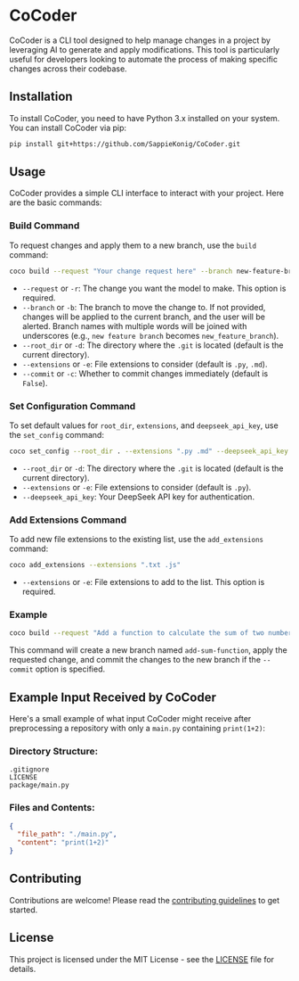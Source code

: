 # CoCoder

CoCoder is a CLI tool designed to help manage changes in a project by leveraging AI to generate and apply modifications. This tool is particularly useful for developers looking to automate the process of making specific changes across their codebase.

## Installation

To install CoCoder, you need to have Python 3.x installed on your system. You can install CoCoder via pip:

```bash
pip install git+https://github.com/SappieKonig/CoCoder.git
```

## Usage

CoCoder provides a simple CLI interface to interact with your project. Here are the basic commands:

### Build Command

To request changes and apply them to a new branch, use the `build` command:

```bash
coco build --request "Your change request here" --branch new-feature-branch
```

- `--request` or `-r`: The change you want the model to make. This option is required.
- `--branch` or `-b`: The branch to move the change to. If not provided, changes will be applied to the current branch, and the user will be alerted. Branch names with multiple words will be joined with underscores (e.g., `new feature branch` becomes `new_feature_branch`).
- `--root_dir` or `-d`: The directory where the `.git` is located (default is the current directory).
- `--extensions` or `-e`: File extensions to consider (default is `.py`, `.md`).
- `--commit` or `-c`: Whether to commit changes immediately (default is `False`).

### Set Configuration Command

To set default values for `root_dir`, `extensions`, and `deepseek_api_key`, use the `set_config` command:

```bash
coco set_config --root_dir . --extensions ".py .md" --deepseek_api_key YOUR_API_KEY
```

- `--root_dir` or `-d`: The directory where the `.git` is located (default is the current directory).
- `--extensions` or `-e`: File extensions to consider (default is `.py`).
- `--deepseek_api_key`: Your DeepSeek API key for authentication.

### Add Extensions Command

To add new file extensions to the existing list, use the `add_extensions` command:

```bash
coco add_extensions --extensions ".txt .js"
```

- `--extensions` or `-e`: File extensions to add to the list. This option is required.

### Example

```bash
coco build --request "Add a function to calculate the sum of two numbers" --branch add-sum-function
```

This command will create a new branch named `add-sum-function`, apply the requested change, and commit the changes to the new branch if the `--commit` option is specified.

## Example Input Received by CoCoder

Here's a small example of what input CoCoder might receive after preprocessing a repository with only a `main.py` containing `print(1+2)`:

### Directory Structure:
```
.gitignore
LICENSE
package/main.py
```

### Files and Contents:
```json
{
  "file_path": "./main.py",
  "content": "print(1+2)"
}
```

## Contributing

Contributions are welcome! Please read the [contributing guidelines](CONTRIBUTING.md) to get started.

## License

This project is licensed under the MIT License - see the [LICENSE](LICENSE) file for details.
